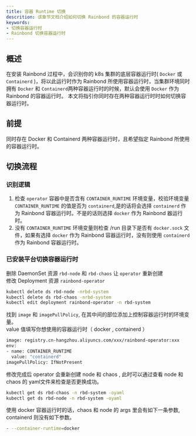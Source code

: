 ```yaml
---
title: 容器 Runtime 切换
descrition: 该章节文档介绍如何切换 Rainbond 的容器运行时
keywords:
- 切换容器运行时
- Rainbond 切换容器运行时
---
```

## 概述

在安装 Rainbond 过程中，会识别你的 k8s 集群的底层容器运行时( `Docker` 或 `Containerd` )，将以此运行时作为 Rainbond 所使用容器运行时，当集群环境同时拥有 `Docker` 和 `Containerd`两种容器运行时的时候，默认会使用 `Docker` 作为 Rainbond 的容器运行时。 本文将指引你同时存在两种容器运行时时如何切换容器运行时。

## 前提

同时存在 Docker 和 Containerd 两种容器运行时，且希望指定 Rainbond 所使用的容器运行时。

## 切换流程

### 识别逻辑

1. 检查 `operator` 容器中是否含有 `CONTAINER_RUNTIME` 环境变量，校验环境变量 `CONTAINER_RUNTIME` 的值是否为 `containerd`,是的话将会选择 `containerd` 作为 Rainbond 容器运行时。不是的话则选择 `docker` 作为 Rainbond 器运行时。
2. 没有 `CONTAINER_RUNTIME` 环境变量则检查 /run 目录下是否有 `docker.sock` 文件，如果有选择 `docker` 作为 Rainbond 容器运行时，没有则使用 `containerd` 作为 Rainbond 容器运行时。

### 已安装平台切换容器运行时

删除 DaemonSet 资源 `rbd-node` 和 `rbd-chaos` 让 `operator` 重新创建   
修改 Deployment 资源 `rainbond-operator`

```bash
kubectl delete ds rbd-node -nrbd-system
kubectl delete ds rbd-chaos -nrbd-system
kubectl edit deployment rainbond-operator -n rbd-system
```

找到 `image` 和  `imagePullPolicy`, 在其中间的部位添加上控制容器运行时的环境变量。  
value 值填写你想使用的容器运行时（ docker , containerd ）

```bash
image: registry.cn-hangzhou.aliyuncs.com/xxx/rainbond-operator:xxx
env:
- name: CONTAINER_RUNTIME
  value: "containerd"
imagePullPolicy: IfNotPresent
```

修改完成后 operator 会重新创建 node 和 chaos , 此时可以通过查看 node 和 chaos 的 yaml文件来检查是否更换成功。

```bash
kubectl get ds rbd-chaos -n rbd-system -oyaml
kubectl get ds rbd-node -n rbd-system -oyaml
```

使用 docker 容器运行时的话，chaos 和 node 的 args 里会有如下一条参数, containerd 则没有如下参数。

```bash
- --container-runtime=docker
```